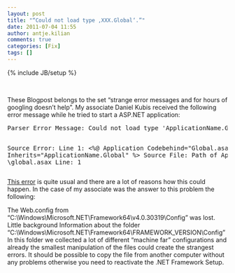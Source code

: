 ```yaml
---
layout: post
title: "“Could not load type ‚XXX.Global‘.”"
date: 2011-07-04 11:55
author: antje.kilian
comments: true
categories: [Fix]
tags: []
---
```

{% include JB/setup %}
<p>&#160;</p>  <p><b></b></p>  <p>These Blogpost belongs to the set “strange error messages and for hours of googling doesn’t help”. My associate Daniel Kubis received the following error message while he tried to start a ASP.NET application:</p>  <div style="padding-bottom: 0px; margin: 0px; padding-left: 0px; padding-right: 0px; display: inline; float: none; padding-top: 0px" id="scid:812469c5-0cb0-4c63-8c15-c81123a09de7:4aa5f320-a843-410d-853a-9cb5509d2b41" class="wlWriterEditableSmartContent"><pre name="code" class="c#">Parser Error Message: Could not load type 'ApplicationName.Global'.

Source Error: Line 1: &lt;%@ Application Codebehind="Global.asax.cs" Inherits="ApplicationName.Global" %&gt; Source File: Path of Application \global.asax Line: 1</pre></div>

<p><a href="http://stackoverflow.com/questions/54001/could-not-load-type-xxx-global">This error</a> is quite usual and there are a lot of reasons how this could happen. In the case of my associate was the answer to this problem the following:</p>

<p>The Web.config from “C:\Windows\Microsoft.NET\Framework64\v4.0.30319\Config” was lost. Little background Information about the folder “C:\Windows\Microsoft.NET\Framework64\FRAMEWORK_VERSION\Config” In this folder we collected a lot of different “machine far” configurations and already the smallest manipulation of the files could create the strangest errors. It should be possible to copy the file from another computer without any problems otherwise you need to reactivate the .NET Framework Setup. </p>
